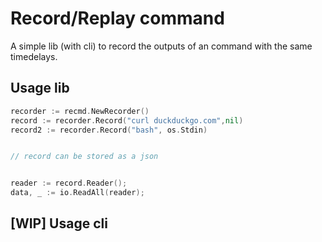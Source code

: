 # Record/Replay command

A simple lib (with cli) to record the outputs of an command with the same timedelays.

## Usage lib

```go
recorder := recmd.NewRecorder()
record := recorder.Record("curl duckduckgo.com",nil)
record2 := recorder.Record("bash", os.Stdin)


// record can be stored as a json


reader := record.Reader();
data, _ := io.ReadAll(reader);
```

## [WIP] Usage cli
